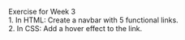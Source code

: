 Exercise for Week 3<br>
	1. In HTML: Create a navbar with 5 functional links.<br>
	2. In CSS: Add a hover effect to the link.<br>